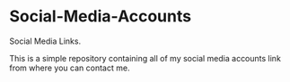 # Social-Media-Accounts
Social Media Links.

This is a simple repository containing all of my social media accounts link from where you can contact me.
